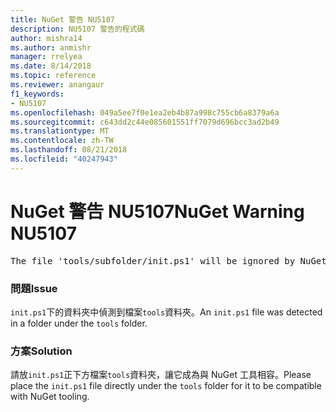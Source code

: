 ```yaml
---
title: NuGet 警告 NU5107
description: NU5107 警告的程式碼
author: mishra14
ms.author: anmishr
manager: rrelyea
ms.date: 8/14/2018
ms.topic: reference
ms.reviewer: anangaur
f1_keywords:
- NU5107
ms.openlocfilehash: 049a5ee7f0e1ea2eb4b87a998c755cb6a8379a6a
ms.sourcegitcommit: c643dd2c44e085601551ff7079d696bcc3ad2b49
ms.translationtype: MT
ms.contentlocale: zh-TW
ms.lasthandoff: 08/21/2018
ms.locfileid: "40247943"
---
```

# <a name="nuget-warning-nu5107"></a><span data-ttu-id="3cde8-103">NuGet 警告 NU5107</span><span class="sxs-lookup"><span data-stu-id="3cde8-103">NuGet Warning NU5107</span></span>
<pre>The file 'tools/subfolder/init.ps1' will be ignored by NuGet because it is not directly under 'tools' folder. Place the file directly under 'tools' folder.</pre>

### <a name="issue"></a><span data-ttu-id="3cde8-104">問題</span><span class="sxs-lookup"><span data-stu-id="3cde8-104">Issue</span></span>

<span data-ttu-id="3cde8-105">`init.ps1`下的資料夾中偵測到檔案`tools`資料夾。</span><span class="sxs-lookup"><span data-stu-id="3cde8-105">An `init.ps1` file was detected in a folder under the `tools` folder.</span></span>


### <a name="solution"></a><span data-ttu-id="3cde8-106">方案</span><span class="sxs-lookup"><span data-stu-id="3cde8-106">Solution</span></span>

<span data-ttu-id="3cde8-107">請放`init.ps1`正下方檔案`tools`資料夾，讓它成為與 NuGet 工具相容。</span><span class="sxs-lookup"><span data-stu-id="3cde8-107">Please place the `init.ps1` file directly under the `tools` folder for it to be compatible with NuGet tooling.</span></span>


